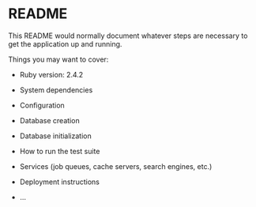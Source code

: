 # README

This README would normally document whatever steps are necessary to get the
application up and running.

Things you may want to cover:

* Ruby version: 2.4.2

* System dependencies

* Configuration

* Database creation

* Database initialization

* How to run the test suite

* Services (job queues, cache servers, search engines, etc.)

* Deployment instructions

* ...
